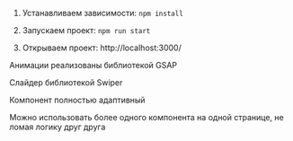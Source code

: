 1. Устанавливаем зависимости:
``npm install``

2. Запускаем проект:
``npm run start``

3. Открываем проект:
   http://localhost:3000/

Анимации реализованы библиотекой GSAP 

Слайдер библиотекой Swiper

Компонент полностью адаптивный

Можно использовать более одного компонента на одной странице, не ломая логику друг друга